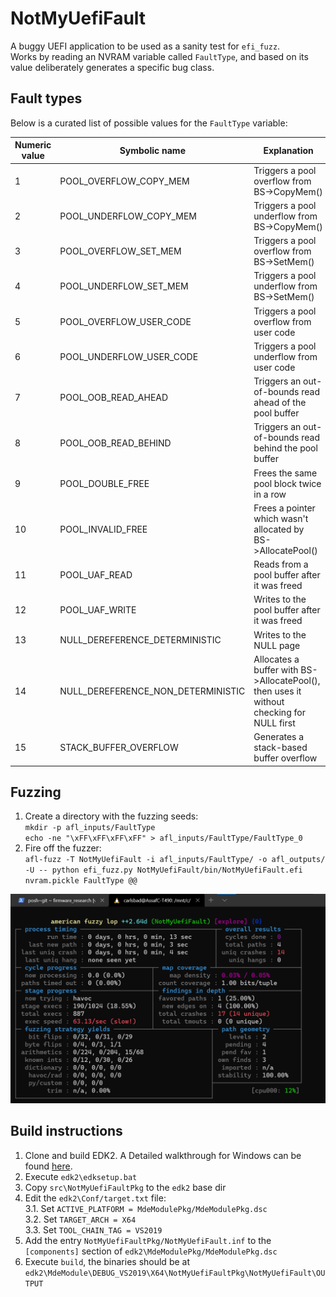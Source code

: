 # NotMyUefiFault

A buggy UEFI application to be used as a sanity test for `efi_fuzz`.\
Works by reading an NVRAM variable called `FaultType`, and based on its value deliberately generates a specific bug class.

## Fault types

Below is a curated list of possible values for the `FaultType` variable:

| Numeric value | Symbolic name                      | Explanation                                                                              |   |
|---------------|------------------------------------|------------------------------------------------------------------------------------------|---|
| 1             | POOL_OVERFLOW_COPY_MEM             | Triggers a pool overflow from BS->CopyMem()                                              |   |
| 2             | POOL_UNDERFLOW_COPY_MEM            | Triggers a pool underflow from BS->CopyMem()                                             |   |
| 3             | POOL_OVERFLOW_SET_MEM              | Triggers a pool overflow from BS->SetMem()                                               |   |
| 4             | POOL_UNDERFLOW_SET_MEM             | Triggers a pool underflow from BS->SetMem()                                              |   |
| 5             | POOL_OVERFLOW_USER_CODE            | Triggers a pool overflow from user code                                                  |   |
| 6             | POOL_UNDERFLOW_USER_CODE           | Triggers a pool underflow from user code                                                 |   |
| 7             | POOL_OOB_READ_AHEAD                | Triggers an out-of-bounds read ahead of the pool buffer                                  |   |
| 8             | POOL_OOB_READ_BEHIND               | Triggers an out-of-bounds read behind the pool buffer                                    |   |
| 9             | POOL_DOUBLE_FREE                   | Frees the same pool block twice in a row                                                 |   |
| 10            | POOL_INVALID_FREE                  | Frees a pointer which wasn't allocated by BS->AllocatePool()                             |   |
| 11            | POOL_UAF_READ                      | Reads from a pool buffer after it was freed                                              |   |
| 12            | POOL_UAF_WRITE                     | Writes to the pool buffer after it was freed                                             |   |
| 13            | NULL_DEREFERENCE_DETERMINISTIC     | Writes to the NULL page                                                                  |   |
| 14            | NULL_DEREFERENCE_NON_DETERMINISTIC | Allocates a buffer with BS->AllocatePool(), then uses it without checking for NULL first |   |
| 15            | STACK_BUFFER_OVERFLOW              | Generates a stack-based buffer overflow                                                  |   |

## Fuzzing

1. Create a directory with the fuzzing seeds:\
`mkdir -p afl_inputs/FaultType`\
`echo -ne "\xFF\xFF\xFF\xFF" > afl_inputs/FaultType/FaultType_0`
2. Fire off the fuzzer:\
`afl-fuzz -T NotMyUefiFault -i afl_inputs/FaultType/ -o afl_outputs/ -U -- python efi_fuzz.py NotMyUefiFault/bin/NotMyUefiFault.efi nvram.pickle FaultType @@`

![](../images/NotMyUefiFault.png)

## Build instructions
1. Clone and build EDK2. A Detailed walkthrough for Windows can be found [here](https://github.com/tianocore/tianocore.github.io/wiki/Windows-systems).
2. Execute `edk2\edksetup.bat`
2. Copy `src\NotMyUefiFaultPkg` to the `edk2` base dir
3. Edit the `edk2\Conf/target.txt` file:\
    3.1. Set `ACTIVE_PLATFORM = MdeModulePkg/MdeModulePkg.dsc`\
    3.2. Set `TARGET_ARCH = X64`\
    3.3. Set `TOOL_CHAIN_TAG = VS2019`
4. Add the entry `NotMyUefiFaultPkg/NotMyUefiFault.inf` to the `[components]` section of `edk2\MdeModulePkg/MdeModulePkg.dsc`
5. Execute `build`, the binaries should be at `edk2\MdeModule\DEBUG_VS2019\X64\NotMyUefiFaultPkg\NotMyUefiFault\OUTPUT`